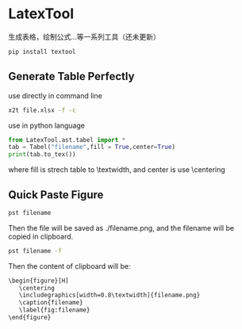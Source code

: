 # LatexTool
生成表格，绘制公式...等一系列工具（还未更新）

```bash
pip install textool
```

## Generate Table Perfectly

use directly in command line
```bash
x2t file.xlsx -f -c
```

use in python language
```python
from LatexTool.ast.tabel import *
tab = Tabel("filename",fill = True,center=True)
print(tab.to_tex())
```

where fill is strech table to \textwidth, and center is use \centering

## Quick Paste Figure

```bash
pst filename
```

Then the file will be saved as ./filename.png, and the filename will be copied in clipboard.


```bash
pst filename -f
```
Then the content of clipboard will be:
```bash
\begin{figure}[H]
   \centering
   \includegraphics[width=0.8\textwidth]{filename.png}
   \caption{filename}
   \label{fig:filename}
\end{figure}
```